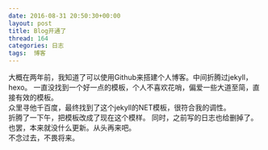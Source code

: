 ```yaml
---
date: 2016-08-31 20:50:30+00:00
layout: post
title: Blog开通了
thread: 164
categories: 日志
tags:  博客
---
```


大概在两年前，我知道了可以使用Github来搭建个人博客。中间折腾过jekyll，hexo。  一直没找到一个好一点的模板，个人不喜欢花哨，偏爱一些大道至简，直接有效的模板。  
众里寻他千百度，最终找到了这个jekyll的NET模板，很符合我的调性。  
折腾了一下午，把模板改成了现在这个模样。
同时，之前写的日志也给删掉了。也罢，本来就没什么更新。从头再来吧。  
不念过去，不畏将来。